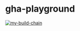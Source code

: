 # gha-playground


[![my-build-chain](https://github.com/binarymash/gha-playground/actions/workflows/my-build-chain.yml/badge.svg)](https://github.com/binarymash/gha-playground/actions/workflows/my-build-chain.yml)